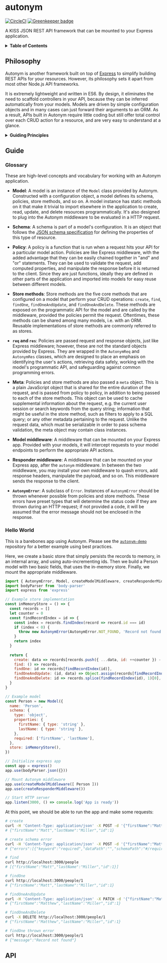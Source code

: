 # autonym

[![CircleCI](https://circleci.com/gh/mmiller42/autonym.svg?style=svg)](https://circleci.com/gh/mmiller42/autonym) [![Greenkeeper badge](https://badges.greenkeeper.io/mmiller42/autonym.svg)](https://greenkeeper.io/)

A KISS JSON REST API framework that can be mounted to your Express application.

<details>
<summary><strong>Table of Contents</strong></summary>

<!-- toc -->

- [Philosophy](#philosophy)
- [Guide](#guide)
  * [Glossary](#glossary)
  * [Hello World](#hello-world)
- [API](#api)

<!-- tocstop -->
</details>

## Philosophy

Autonym is another framework built on top of [Express](https://expressjs.com/) to simplify building REST APIs for your resources. However, its philosophy sets it apart from most other Node.js API frameworks.

It is extremely lightweight and written in ES6. By design, it eliminates the need to scaffold controllers in your API, because they can be inferred automatically from your models. Models are driven by simple configuration objects and in many cases can just forward their arguments to an ORM. As a result, APIs built in Autonym require little coding but still offer total control over each CRUD action for a resource, and are very easy to understand at a glance.

<details>
<summary><strong>Guiding Principles</strong></summary>

* **It's just middleware.** Most frameworks take over your entire application, making it difficult to adjust an existing app to the new framework's setup. This also results in endless frustration when trying to do something the framework isn't designed to do. Autonym is just mounted like any other middleware, so you can add other middleware and handlers before or after Autonym to do whatever you want, the way you normally would.

* **No bloat.** Autonym follows the single responsibility principle and seeks to do just one thing well: map requests to CRUD actions. Following from the previous principle, if your server needs to serve static assets as well, just mount middleware beside Autonym for your other routes. If you authenticate with JWTs, simply mount your JWT middleware before Autonym.

* **Your API, your response.** Autonym makes a habit of never sending the response to the user directly. This allows you to intercept the response to make any adjustments. If you want to let Autonym handle the response, it exposes another middleware to mount after that will send the response.

* **Data validation is standardized.** Autonym validates JSON documents using the JSON schema spec. JSON schemas are an industry standard and, being JSON documents themselves, are completely portable and ingestable by other clients, even written in other languages. For more comprehensive validation beyond JSON schemas, Autonym allows you to define validation and sanitization policies and map them to CRUD actions.

* **For better or for worse, database schemas are not document schemas.** In real life, there is rarely a perfect 1:1 relationship between properties on the request body and column names in a table. Autonym doesn't attempt to unify data models -- in fact, it doesn't care about databases at all! However, data store implementations are free to define mapping functions to translate documents to queries.

* **It has no opinion about ORMs.** Many REST frameworks are tightly coupled to ORMs, but, like the previous point, we recognized that sometimes in the real world you fight ORMs more than you love them, because one size never fits all. Autonym lets you integrate them to whatever extent you want. Autonym just expects a model to implement five CRUD methods. Whether those methods forward the data to an ORM or just run some queries or ops directly is up to you. Some models might directly correspond to a Mongo collection or SQL table, while other models might be virtual representations of more complex data. That distinction is completely up to you.

* **A clear distinction between a programmatic API and REST API, but without controllers.** Autonym splits the work of validating into two distinct phases: schemas and policies. You define them together, but policies, which only are applicable to your REST API, are not run when you just want to import your model and insert a record. This means you don't have to split up your resource definition into a separate model and controller, but you can still access your model directly without mocking a request.

* **Isolation for testability.** Each component of an Autonym app is designed to be unit testable: JSON schemas can be tested independently, policies are just simple JavaScript functions that can be imported directly, and models are simple, isolated objects that never deal with request or response objects.

* **Error handling is a snap.** Autonym ships with its own error class that allows you to throw errors like you normally would, without being conscious of when they are runtime errors or simply bad requests. Errors thrown when using the programmatic API are passed on to error-handling middleware, while errors that occur during an HTTP request are intelligently (but still explicitly) handled and returned to the client.

* **Embrace ES6.** Autonym app components are heavily class-based and Autonym and its sister projects are written with Babel. You can always write components with ES5, but Autonym is designed for modern apps.

**Limitations**

* Autonym has no intrinsic understanding of related resources. The API does not understand foreign references and will only return resource ids. This means that establishing relationships between models must be handled at the database layer or manually in the API layer. However, this eliminates some of the complexity with setting up and consuming an API with intricate routing, unintentionally costly joins, and recursive embedding.

* Autonym requires all resources to have a primary key that is named id. Composite primary keys or primary keys named something different are not currently supported. This is to make REST calls trivial by using standard resource identifiers in the URL.
</details>

## Guide

### Glossary

These are high-level concepts and vocabulary for working with an Autonym application.

* **Model**: A model is an instance of the `Model` class provided by Autonym. Constructed with a configuration object, a model defines its schema, policies, store methods, and so on. A model instance has static methods on it that make it trivial to import elsewhere in the application to create, read, update, and delete resources programmatically. It's also designed to plug into the Autonym middleware to be evaluated in a HTTP request.

* **Schema**: A schema is part of a model's configuration. It is an object that follows the [JSON schema specification](http://json-schema.org/) for defining the properties of this type of resource.

* **Policy**: A policy is a function that is run when a request hits your API for a particular model action. Policies are like Express middleware, with the added advantage that they can be easily chained together in "and" and "or" statements. They can be used to validate the request, add computed properties, and manipulate the response before it is returned to the client. Since they are just functions, ideally they are defined in other parts of the application and imported into models for easy reuse between different models.

* **Store methods**: Store methods are the five core methods that are configured on a model that perform your CRUD operations: `create`, `find`, `findOne`, `findOneAndUpdate`, and `findOneAndDelete`. These methods are exposed on the programmatic API for the model and are called by the middleware, provided the policies permit the request. Oftentimes, these methods can be shared among many models, i.e. with an ORM. Reusable implementations of store methods are commonly referred to as stores.

* **`req` and `res`**: Policies are passed request and response objects, just like Express middleware; however, these are not the standard objects provided by Express. They are wrapped in the `AutonymReq` and `AutonymRes` classes, which are designed to place an emphasis on identifying the user's actions, retrieving data safely, working with the model's programmatic API, and safeguarding against common programming errors.

* **Meta**: Policies and store methods are also passed a `meta` object. This is a plain JavaScript object that is shared for the entire duration of the request, and is passed from policy to policy, in addition to being passed to each of the store methods. This object can be used to cache supplemental information about the request, e.g. the current user session or search keywords from the query string; information that might be useful in the store method, such as filters to apply to a SQL query; or any other metadata pertaining to the request. Unlike the request data, which must be serializable in order to pass schema validation, the meta object may contain class instances.

* **Model middleware**: A middleware that can be mounted on your Express app. Provided with your models, it will intercept requests to your model endpoints to perform the appropriate API actions.

* **Responder middleware**: A middleware that can be mounted on your Express app, after the `autonym` middleware. In between the two middleware, you may install your own middleware to quash errors, add response headers, manipulate the payload, and so on. This middleware sends the response to the client.

* **`AutonymError`**: A subclass of `Error`. Instances of `AutonymError` should be thrown whenever possible from policies and store methods. These errors have preset types that will determine the status code if they are thrown during an HTTP request; if not provided a code, it will be assumed that the error message should not be enclosed in the response.

### Hello World

This is a barebones app using Autonym. Please see the [`autonym-demo`](https://github.com/mmiller42/autonym-demo) repository for a better example using best practices.

Here, we create a basic store that simply persists the records to memory, in an internal array, and using auto-incrementing ids. Then we build a Person model with two basic fields, that uses the in-memory store. Finally, we mount the appropriate middleware.

```js
import { AutonymError, Model, createModelMiddleware, createResponderMiddleware } from 'autonym'
import bodyParser from 'body-parser'
import express from 'express'

// Example store implementation
const inMemoryStore = () => {
  const records = []
  let counter = 0
  const findRecordIndex = id => {
    const index = records.findIndex(record => record.id === id)
    if (index < 0) {
      throw new AutonymError(AutonymError.NOT_FOUND, 'Record not found')
    }
    return index
  }
  
  return {
    create: data => records[records.push({ ...data, id: ++counter }) - 1],
    find: () => records,
    findOne: id => records[findRecordIndex(id)],
    findOneAndUpdate: (id, data) => Object.assign(records[findRecordIndex(id)], data),
    findOneAndDelete: id => records.splice(findRecordIndex(id), 1)[0],
  }
}

// Example model
const Person = new Model({
  name: 'Person',
  schema: {
    type: 'object',
    properties: {
      firstName: { type: 'string' },
      lastName: { type: 'string' },
    },
    required: ['firstName', 'lastName'],
  },
  store: inMemoryStore(),
})

// Initialize express app
const app = express()
app.use(bodyParser.json({}))

// Mount Autonym middleware
app.use(createModelMiddleware([ Person ]))
app.use(createResponderMiddleware())

// Start HTTP server
app.listen(3000, () => console.log('App is ready'))
```

At this point, we should be able to run the app and make some requests:

```bash
# create
curl -H 'Content-Type: application/json' -X POST -d '{"firstName":"Matt","lastName":"Miller"}' http://localhost:3000/people
# {"firstName":"Matt","lastName":"Miller","id":1}

# create schema error
curl -H 'Content-Type: application/json' -X POST -d '{"firstName":"Matt"}' http://localhost:3000/people
# {"errors":[{"keyword":"required","dataPath":"","schemaPath":"#/required","params":{"missingProperty":"lastName"},"message":"should have required property 'lastName'"}],"message":"Schema validation for model \"Person\" failed."}

# find
curl http://localhost:3000/people
# [{"firstName":"Matt","lastName":"Miller","id":1}]

# findOne
curl http://localhost:3000/people/1
# {"firstName":"Matt","lastName":"Miller","id":1}

# findOneAndUpdate
curl -H 'Content-Type: application/json' -X PATCH -d '{"firstName":"Matthew"}' http://localhost:3000/people/1
# {"firstName":"Matthew","lastName":"Miller","id":1}

# findOneAndDelete
curl -X DELETE http://localhost:3000/people/1
# {"firstName":"Matthew","lastName":"Miller","id":1}

# findOne thrown error
curl http://localhost:3000/people/1
# {"message":"Record not found"}
```

## API

###
